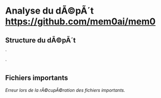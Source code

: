 ﻿# Analyse du dÃ©pÃ´t https://github.com/mem0ai/mem0

## Structure du dÃ©pÃ´t

`

`

## Fichiers importants

*Erreur lors de la rÃ©cupÃ©ration des fichiers importants.*
